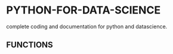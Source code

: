 # PYTHON-FOR-DATA-SCIENCE
complete coding and documentation for python and datascience.

## FUNCTIONS

